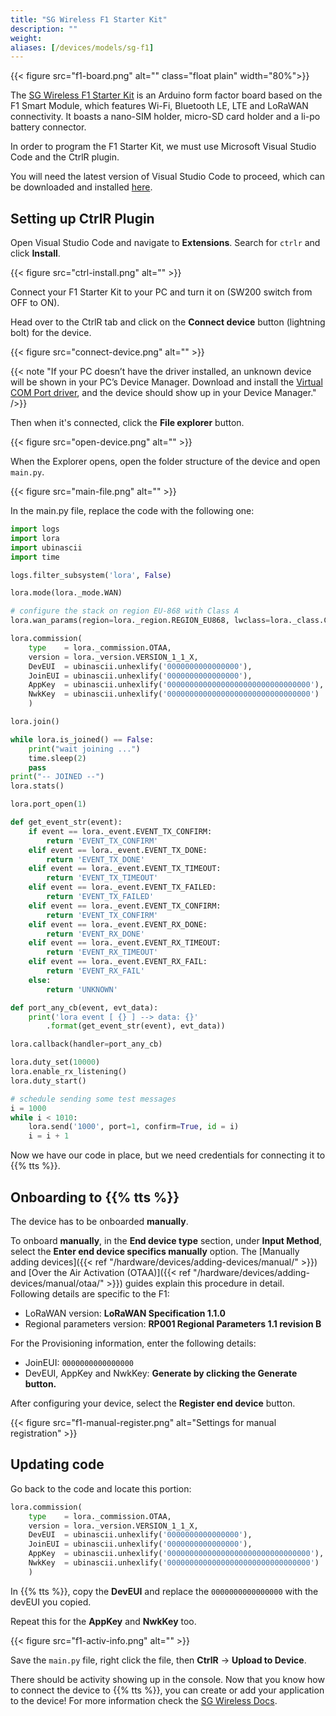 ```yaml
---
title: "SG Wireless F1 Starter Kit"
description: ""
weight:
aliases: [/devices/models/sg-f1]
---
```


{{< figure src="f1-board.png" alt="" class="float plain" width="80%">}}

The [SG Wireless F1 Starter Kit](https://eshop.sgwireless.com/bundle-f1-starter-kit-with-cap-t-sensor/) is an Arduino form factor board based on the F1 Smart Module, which features Wi-Fi, Bluetooth LE, LTE and LoRaWAN connectivity. It boasts a nano-SIM holder, micro-SD card holder and a li-po battery connector.

<!--more-->

In order to program the F1 Starter Kit, we must use Microsoft Visual Studio Code and the CtrlR plugin.

You will need the latest version of Visual Studio Code to proceed, which can be downloaded and installed [here](https://code.visualstudio.com).

## Setting up CtrlR Plugin

Open Visual Studio Code and navigate to **Extensions**. Search for `ctrlr` and click **Install**.

{{< figure src="ctrl-install.png" alt="" >}}

Connect your F1 Starter Kit to your PC and turn it on (SW200 switch from OFF to ON).

Head over to the CtrlR tab and click on the **Connect device** button (lightning bolt) for the device.

{{< figure src="connect-device.png" alt="" >}}

{{< note "If your PC doesn’t have the driver installed, an unknown device will be shown in your PC’s Device Manager. Download and install the [Virtual COM Port driver](https://www.silabs.com/developers/usb-to-uart-bridge-vcp-drivers), and the device should show up in your Device Manager." />}}

Then when it's connected, click the **File explorer** button.

{{< figure src="open-device.png" alt="" >}}

When the Explorer opens, open the folder structure of the device and open `main.py`.

{{< figure src="main-file.png" alt="" >}}

In the main.py file, replace the code with the following one:

```py
import logs
import lora
import ubinascii
import time

logs.filter_subsystem('lora', False)

lora.mode(lora._mode.WAN)

# configure the stack on region EU-868 with Class A
lora.wan_params(region=lora._region.REGION_EU868, lwclass=lora._class.CLASS_A)

lora.commission(
    type    = lora._commission.OTAA,
    version = lora._version.VERSION_1_1_X,
    DevEUI  = ubinascii.unhexlify('0000000000000000'),
    JoinEUI = ubinascii.unhexlify('0000000000000000'),
    AppKey  = ubinascii.unhexlify('00000000000000000000000000000000'),
    NwkKey  = ubinascii.unhexlify('00000000000000000000000000000000')
    )

lora.join()

while lora.is_joined() == False:
    print("wait joining ...")
    time.sleep(2)
    pass
print("-- JOINED --")
lora.stats()

lora.port_open(1)

def get_event_str(event):
    if event == lora._event.EVENT_TX_CONFIRM:
        return 'EVENT_TX_CONFIRM'
    elif event == lora._event.EVENT_TX_DONE:
        return 'EVENT_TX_DONE'
    elif event == lora._event.EVENT_TX_TIMEOUT:
        return 'EVENT_TX_TIMEOUT'
    elif event == lora._event.EVENT_TX_FAILED:
        return 'EVENT_TX_FAILED'
    elif event == lora._event.EVENT_TX_CONFIRM:
        return 'EVENT_TX_CONFIRM'
    elif event == lora._event.EVENT_RX_DONE:
        return 'EVENT_RX_DONE'
    elif event == lora._event.EVENT_RX_TIMEOUT:
        return 'EVENT_RX_TIMEOUT'
    elif event == lora._event.EVENT_RX_FAIL:
        return 'EVENT_RX_FAIL'
    else:
        return 'UNKNOWN'

def port_any_cb(event, evt_data):
    print('lora event [ {} ] --> data: {}'
        .format(get_event_str(event), evt_data))

lora.callback(handler=port_any_cb)

lora.duty_set(10000)
lora.enable_rx_listening()
lora.duty_start()

# schedule sending some test messages
i = 1000
while i < 1010:
    lora.send('1000', port=1, confirm=True, id = i)
    i = i + 1
```

Now we have our code in place, but we need credentials for connecting it to {{% tts %}}.

## Onboarding to {{% tts %}}

The device has to be onboarded **manually**.

To onboard **manually**, in the **End device type** section, under **Input Method**, select the **Enter end device specifics manually** option. The [Manually adding devices]({{< ref "/hardware/devices/adding-devices/manual/" >}}) and [Over the Air Activation (OTAA)]({{< ref "/hardware/devices/adding-devices/manual/otaa/" >}}) guides explain this procedure in detail. Following details are specific to the F1:

- LoRaWAN version: **LoRaWAN Specification 1.1.0**
- Regional parameters version: **RP001 Regional Parameters 1.1 revision B**

For the Provisioning information, enter the following details:

- JoinEUI: `0000000000000000`
- DevEUI, AppKey and NwkKey: **Generate by clicking the Generate button.**

After configuring your device, select the **Register end device** button.

{{< figure src="f1-manual-register.png" alt="Settings for manual registration" >}}

## Updating code

Go back to the code and locate this portion:

```py
lora.commission(
    type    = lora._commission.OTAA,
    version = lora._version.VERSION_1_1_X,
    DevEUI  = ubinascii.unhexlify('0000000000000000'),
    JoinEUI = ubinascii.unhexlify('0000000000000000'),
    AppKey  = ubinascii.unhexlify('00000000000000000000000000000000'),
    NwkKey  = ubinascii.unhexlify('00000000000000000000000000000000')
    )
```

In {{% tts %}}, copy the **DevEUI** and replace the `0000000000000000` with the devEUI you copied.

Repeat this for the **AppKey** and **NwkKey** too.

{{< figure src="f1-activ-info.png" alt="" >}}

Save the `main.py` file, right click the file, then **CtrlR** -> **Upload to Device**.

There should be activity showing up in the console. Now that you know how to connect the device to {{% tts %}}, you can create or add your application to the device! For more information check the [SG Wireless Docs](https://docs.sgwireless.com/).
